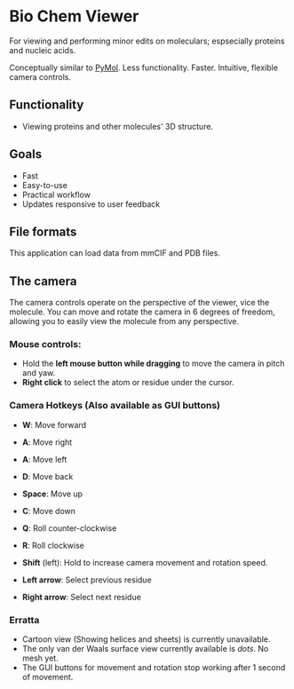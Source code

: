 # Bio Chem Viewer

For viewing and performing minor edits on moleculars; espsecially proteins and nucleic acids.

Conceptually similar to [PyMol](https://www.pymol.org/). Less functionality. Faster. Intuitive, flexible camera controls.

## Functionality

- Viewing proteins and other molecules' 3D structure.


## Goals
- Fast
- Easy-to-use
- Practical workflow
- Updates responsive to user feedback


## File formats
This application can load data from mmCIF and PDB files.


## The camera

The camera controls operate on the perspective of the viewer, vice the molecule. You can move and rotate the camera
in 6 degrees of freedom, allowing you to easily view the molecule from any perspective.

### Mouse controls:
- Hold the **left mouse button while dragging** to move the camera in pitch and yaw.
- **Right click** to select the atom or residue under the cursor.


### Camera Hotkeys (Also available as GUI buttons)
- **W**: Move forward
- **A**: Move right
- **A**: Move left
- **D**: Move back
- **Space**: Move up
- **C**: Move down
- **Q**: Roll counter-clockwise
- **R**: Roll clockwise

- **Shift** (left): Hold to increase camera movement and rotation speed.

- **Left arrow**: Select previous residue
- **Right arrow**: Select next residue


### Erratta
- Cartoon view (Showing helices and sheets) is currently unavailable.
- The only van der Waals surface view currently available is *dots*. No mesh yet.
- The GUI buttons for movement and rotation stop working after 1 second of movement.


